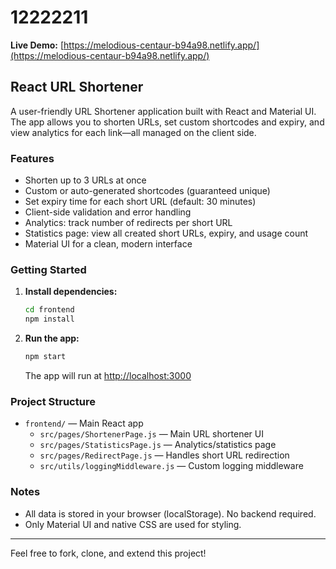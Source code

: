 # 12222211

**Live Demo:** [https://melodious-centaur-b94a98.netlify.app/](https://melodious-centaur-b94a98.netlify.app/)

## React URL Shortener

A user-friendly URL Shortener application built with React and Material UI. The app allows you to shorten URLs, set custom shortcodes and expiry, and view analytics for each link—all managed on the client side.

### Features
- Shorten up to 3 URLs at once
- Custom or auto-generated shortcodes (guaranteed unique)
- Set expiry time for each short URL (default: 30 minutes)
- Client-side validation and error handling
- Analytics: track number of redirects per short URL
- Statistics page: view all created short URLs, expiry, and usage count
- Material UI for a clean, modern interface

### Getting Started

1. **Install dependencies:**
   ```bash
   cd frontend
   npm install
   ```
2. **Run the app:**
   ```bash
   npm start
   ```
   The app will run at [http://localhost:3000](http://localhost:3000)

### Project Structure
- `frontend/` — Main React app
  - `src/pages/ShortenerPage.js` — Main URL shortener UI
  - `src/pages/StatisticsPage.js` — Analytics/statistics page
  - `src/pages/RedirectPage.js` — Handles short URL redirection
  - `src/utils/loggingMiddleware.js` — Custom logging middleware

### Notes
- All data is stored in your browser (localStorage). No backend required.
- Only Material UI and native CSS are used for styling.

---

Feel free to fork, clone, and extend this project!
